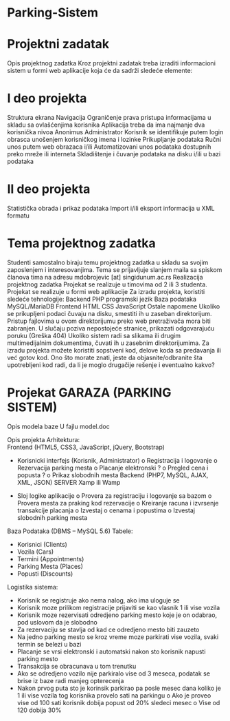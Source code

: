 # Parking-Sistem


# Projektni zadatak
Opis projektnog zadatka
Kroz projektni zadatak treba izraditi informacioni sistem u formi web aplikacije koja će da sadrži sledeće elemente:

# I deo projekta
Struktura ekrana
Navigacija
Ograničenje prava pristupa informacijama u skladu sa ovlašćenjima korisnika
Aplikacija treba da ima najmanje dva korisnička nivoa
Anonimus
Administrator
Korisnik se identifikuje putem login obrasca unošenjem korisničkog imena i lozinke
Prikupljanje podataka
Ručni unos putem web obrazaca i/ili
Automatizovani unos podataka dostupnih preko mreže ili interneta
Skladištenje i čuvanje podataka na disku i/ili u bazi podataka
# II deo projekta
Statistička obrada i prikaz podataka
Import i/ili eksport informacija u XML formatu

# Tema projektnog zadatka
Studenti samostalno biraju temu projektnog zadatka u skladu sa svojim zaposlenjem i interesovanjima.
Tema se prijavljuje slanjem maila sa spiskom članova tima na adresu mdobrojevic [at] singidunum.ac.rs
Realizacija projektnog zadatka
Projekat se realizuje u timovima od 2 ili 3 studenta.
Projekat se realizuje u formi web aplikacije
Za izradu projekta, koristiti sledeće tehnologije:
Backend
PHP programski jezik
Baza podataka MySQL/MariaDB
Frontend
HTML
CSS
JavaScript
Ostale napomene
Ukoliko se prikupljeni podaci čuvaju na disku, smestiti ih u zaseban direktorijum. Pristup fajlovima u ovom direktorijumu preko web pretraživača mora biti zabranjen.
U slučaju poziva nepostojeće stranice, prikazati odgovarajuću poruku (Greška 404)
Ukoliko sistem radi sa slikama ili drugim multimedijalnim dokumentima, čuvati ih u zasebnim direktorijumima.
Za izradu projekta možete koristiti sopstveni kod, delove koda sa predavanja ili već gotov kod. Ono što morate znati, jeste da objasnite/odbranite šta upotrebljeni kod radi, da li je moglo drugačije rešenje i eventualno kakvo?


# Projekat GARAZA (PARKING SISTEM)

Opis modela baze
U fajlu model.doc

Opis projekta
Arhitektura:	
Frontend (HTML5, CSS3, JavaScript, jQuery, Bootstrap)
-	Korisnicki interfejs (Korisnik, Administrator)
o	Registracija i logovanje
o	Rezervacija parking mesta
o	Placanje elektronski ?
o	Pregled cena i popusta ?
o	Prikaz slobodnih mesta
Backend (PHP7, MySQL, AJAX, XML, JSON)
SERVER Xamp ili Wamp

-	Sloj logike aplikacije
o	Provera za registraciju i logovanje sa bazom
o	Provera mesta za praking kod rezervacije
o	Kreiranje racuna i izvrsenje transakcije placanja 
o	Izvestaj o cenama i popustima
o	Izvestaj slobodnih parking mesta

Baza Podataka (DBMS – MySQL 5.6)
	Tabele:
-	Korisnici (Clients)
-	Vozila (Cars)
-	Termini (Appointments)
-	Parking Mesta (Places)
-	Popusti (Discounts)

Logistika sistema:
-	Korisnik se registruje ako nema nalog, ako ima uloguje se
-	Korisnik moze prilikom registracije prijaviti se kao vlasnik 1 ili vise vozila
-	Korisnik moze rezervisati odredjeno parking mesto koje je on odabrao, pod uslovom da je slobodno
-	Za rezervaciju se stavlja od kad ce odredjeno mesto biti zauzeto
-	Na jedno parking mesto se kroz vreme moze parkirati vise vozila, svaki termin se belezi u bazi
-	Placanje se vrsi elektronski i automatski nakon sto korisnik napusti parking mesto 
-	Transakcija se obracunava u tom trenutku
-	Ako se odredjeno vozilo nije parkiralo vise od 3 meseca, podatak se brise iz baze radi manjeg opterecenja
-	Nakon prvog puta sto je korinsik parkirao pa posle mesec dana koliko je 1 ili vise vozila tog korisnika provelo sati na parkingu
o	Ako je proveo vise od 100 sati korisnik dobija popust od 20% sledeci mesec 
o	Vise od 120 dobija 30%

